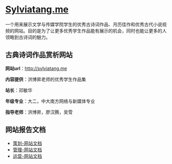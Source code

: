 # [Sylviatang.me](http://sylviatang.me)
一个用来展示文学与传媒学院学生的优秀古诗词作品、月历佳作和优秀古代小说视频的网站。目的是为了让更多优秀学生作品能有展示的机会，同时也能让更多的人领略到古诗词的魅力。
## 古典诗词作品赏析网站
**网站url**：http://sylviatang.me</br>

**内容提供**：洪博昇老师的优秀学生作品集</br>

**站长**：邓敏华</br>

**年级专业**：大二，中大南方网络与新媒体专业</br>

**指导老师**：洪博昇，廖汉腾，吴雪


## 网站报告文档
- [策划-网站文档](策划-网站文档.md)
- [管理-网站文档](管理-网站文档.md)
- [运营-网站文档](运营-网站文档.md)

